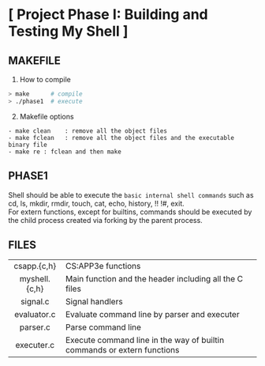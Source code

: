 # [ Project Phase I: Building and Testing My Shell ]

## MAKEFILE

1. How to compile
```bash
> make		# compile
> ./phase1	# execute
```

2. Makefile options
```
- make clean	: remove all the object files
- make fclean	: remove all the object files and the executable binary file
- make re : fclean and then make
```

## PHASE1
Shell should be able to execute the `basic internal shell commands` such as cd, ls, mkdir, rmdir, touch, cat, echo, history, !! !#, exit. <br> For extern functions, except for builtins, commands should be executed by the child process created via forking by the parent process.

## FILES
|||
|:---:|:---|
| csapp.{c,h}	| CS:APP3e functions |
| myshell.{c,h}	| Main function and the header including all the C files |
| signal.c		| Signal handlers |
| evaluator.c	| Evaluate command line by parser and executer |
| parser.c		| Parse command line |
| executer.c	| Execute command line in the way of builtin commands or extern functions |
